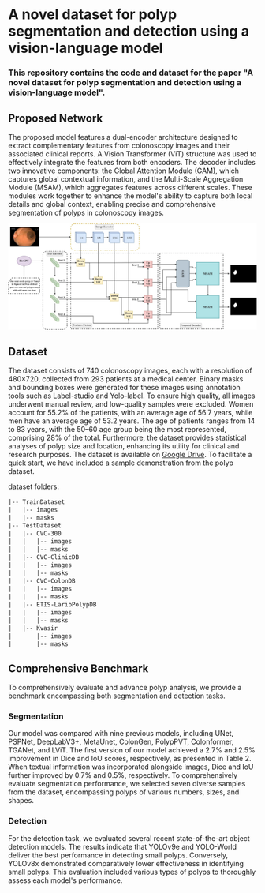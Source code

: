 # A novel dataset for polyp segmentation and detection using a vision-language model
### This repository contains the code and dataset for the paper "A novel dataset for polyp segmentation and detection using a vision-language model".

## Proposed Network

The proposed model features a dual-encoder architecture designed to extract complementary features from colonoscopy images and their associated clinical reports. A Vision Transformer (ViT) structure was used to effectively integrate the features from both encoders. The decoder includes two innovative components: the Global Attention Module (GAM), which captures global contextual information, and the Multi-Scale Aggregation Module (MSAM), which aggregates features across different scales. These modules work together to enhance the model's ability to capture both local details and global context, enabling precise and comprehensive segmentation of polyps in colonoscopy images.

![alt text](https://github.com/javadmozaffari/PolypDataset/blob/main/Image/Overview.jpg)

## Dataset 
The dataset consists of 740 colonoscopy images, each with a resolution of 480×720, collected from 293 patients at a medical center. Binary masks and bounding boxes were generated for these images using annotation tools such as Label-studio and Yolo-label. To ensure high quality, all images underwent manual review, and low-quality samples were excluded. Women account for 55.2% of the patients, with an average age of 56.7 years, while men have an average age of 53.2 years. The age of patients ranges from 14 to 83 years, with the 50–60 age group being the most represented, comprising 28% of the total. Furthermore, the dataset provides statistical analyses of polyp size and location, enhancing its utility for clinical and research purposes. The dataset is available on [Google Drive](). To facilitate a quick start, we have included a sample demonstration from the polyp dataset.

dataset folders:  
    
    |-- TrainDataset
    |   |-- images
    |   |-- masks
    |-- TestDataset
    |   |-- CVC-300
    |   |   |-- images
    |   |   |-- masks
    |   |-- CVC-ClinicDB
    |   |   |-- images
    |   |   |-- masks
    |   |-- CVC-ColonDB
    |   |   |-- images
    |   |   |-- masks
    |   |-- ETIS-LaribPolypDB
    |   |   |-- images
    |   |   |-- masks
    |   |-- Kvasir
    |       |-- images
    |       |-- masks

## Comprehensive Benchmark
To comprehensively evaluate and advance polyp analysis, we provide a benchmark encompassing both segmentation and detection tasks.
### Segmentation
Our model was compared with nine previous models, including UNet, PSPNet, DeepLabV3+, MetaUnet, ColonGen, PolypPVT, Colonformer, TGANet, and LViT. The first version of our model achieved a 2.7% and 2.5% improvement in Dice and IoU scores, respectively, as presented in Table 2. When textual information was incorporated alongside images, Dice and IoU further improved by 0.7% and 0.5%, respectively. To comprehensively evaluate segmentation performance, we selected seven diverse samples from the dataset, encompassing polyps of various numbers, sizes, and shapes. 
### Detection
For the detection task, we evaluated several recent state-of-the-art object detection models. The results indicate that YOLOv9e and YOLO-World deliver the best performance in detecting small polyps. Conversely, YOLOv8x demonstrated comparatively lower effectiveness in identifying small polyps. This evaluation included various types of polyps to thoroughly assess each model's performance.
